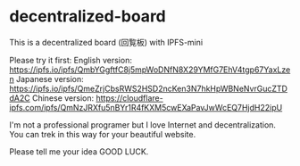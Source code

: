 # decentralized-board
This is a decentralized board (回覧板) with IPFS-mini

Please try it first:
English version: https://ipfs.io/ipfs/QmbYGgftfC8j5mpWoDNfN8X29YMfG7EhV4tgp67YaxLzen
Japanese version: https://ipfs.io/ipfs/QmeZrjCbsRWS2HSD2ncKen3N7hkHpWBNeNvrGucZTDdA2C
Chinese version: https://cloudflare-ipfs.com/ipfs/QmNzJRXfu5nBYr1R4fKXM5cwEXaPavJwWcEQ7HjdH22ipU

I'm not a professional programer but I love Internet and decentralization.
You can trek in this way for your beautiful website.

Please tell me your idea
GOOD LUCK.

